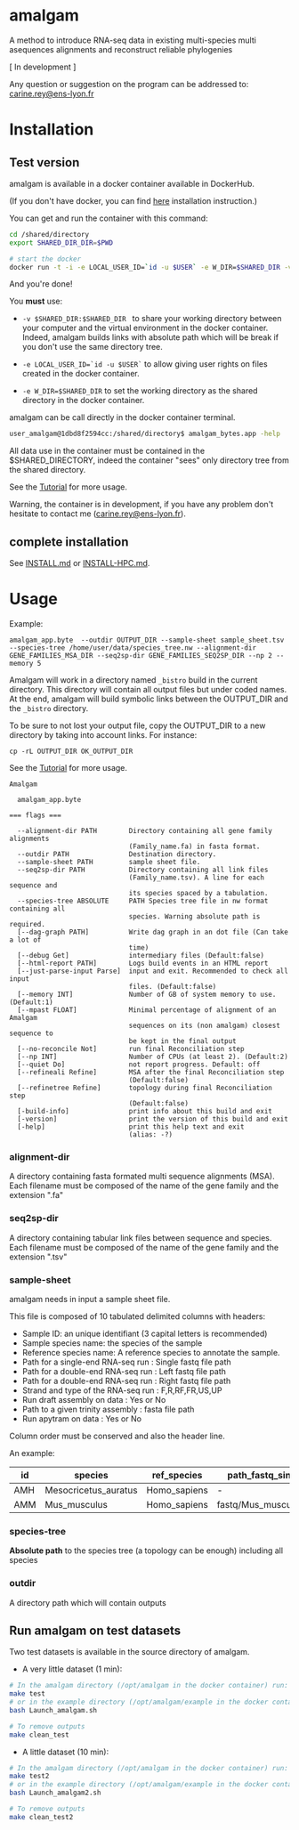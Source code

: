 # amalgam
A method to introduce RNA-seq data in existing multi-species multi asequences alignments and reconstruct reliable phylogenies

[ In development ]

Any question or suggestion on the program can be addressed to: carine.rey@ens-lyon.fr

# Installation

## Test version

amalgam is available in a docker container available in DockerHub.

(If you don't have docker, you can find [here](https://docs.docker.com/linux/step_one/) installation instruction.)

You can get and run the container with this command:

```sh
cd /shared/directory
export SHARED_DIR_DIR=$PWD

# start the docker
docker run -t -i -e LOCAL_USER_ID=`id -u $USER` -e W_DIR=$SHARED_DIR -v $SHARED_DIR:$SHARED_DIR carinerey/amalgam bash
```

And you're done!


You **must** use:
 *  ``` -v $SHARED_DIR:$SHARED_DIR  ``` to share your working directory between your computer and the virtual environment in the docker container.
Indeed, amalgam builds links with absolute path which will be break if you don't use the same directory tree.

 * ``` -e LOCAL_USER_ID=`id -u $USER` ``` to allow giving user rights on files created in the docker container.
 * ``` -e W_DIR=$SHARED_DIR ``` to set the working directory as the shared directory in the docker container.

amalgam can be call directly in the docker container terminal.

```sh
user_amalgam@1dbd8f2594cc:/shared/directory$ amalgam_bytes.app -help
```

All data use in the container must be contained in the $SHARED_DIRECTORY, indeed the container "sees" only directory tree from the shared directory. 

See the [Tutorial](https://github.com/CarineRey/amalgam/wiki/Tutorial) for more usage.

Warning, the container is in development, if you have any problem don't hesitate to contact me (carine.rey@ens-lyon.fr).


## complete installation

See [INSTALL.md](INSTALL.md) or [INSTALL-HPC.md](INSTALL-HPC.md).

# Usage

Example:

```
amalgam_app.byte  --outdir OUTPUT_DIR --sample-sheet sample_sheet.tsv --species-tree /home/user/data/species_tree.nw --alignment-dir GENE_FAMILIES_MSA_DIR --seq2sp-dir GENE_FAMILIES_SEQ2SP_DIR --np 2 --memory 5
```

Amalgam will work in a directory named ```_bistro``` build in the current directory.
This directory will contain all output files but under coded names.
At the end, amalgam will build symbolic links between the OUTPUT_DIR and the ```_bistro``` directory.

To be sure to not lost your output file, copy the OUTPUT_DIR to a new directory by taking into account links.
For instance:
```
cp -rL OUTPUT_DIR OK_OUTPUT_DIR
```

See the [Tutorial](https://github.com/CarineRey/amalgam/wiki/Tutorial) for more usage.


```
Amalgam

  amalgam_app.byte 

=== flags ===

  --alignment-dir PATH        Directory containing all gene family alignments
                              (Family_name.fa) in fasta format.
  --outdir PATH               Destination directory.
  --sample-sheet PATH         sample sheet file.
  --seq2sp-dir PATH           Directory containing all link files
                              (Family_name.tsv). A line for each sequence and
                              its species spaced by a tabulation.
  --species-tree ABSOLUTE     PATH Species tree file in nw format containing all
                              species. Warning absolute path is required.
  [--dag-graph PATH]          Write dag graph in an dot file (Can take a lot of
                              time)
  [--debug Get]               intermediary files (Default:false)
  [--html-report PATH]        Logs build events in an HTML report
  [--just-parse-input Parse]  input and exit. Recommended to check all input
                              files. (Default:false)
  [--memory INT]              Number of GB of system memory to use.(Default:1)
  [--mpast FLOAT]             Minimal percentage of alignment of an Amalgam
                              sequences on its (non amalgam) closest sequence to
                              be kept in the final output
  [--no-reconcile Not]        run final Reconciliation step
  [--np INT]                  Number of CPUs (at least 2). (Default:2)
  [--quiet Do]                not report progress. Default: off
  [--refineali Refine]        MSA after the final Reconciliation step
                              (Default:false)
  [--refinetree Refine]       topology during final Reconciliation step
                              (Default:false)
  [-build-info]               print info about this build and exit
  [-version]                  print the version of this build and exit
  [-help]                     print this help text and exit
                              (alias: -?)

```

### alignment-dir

A directory containing  fasta formated multi sequence alignments (MSA).
Each filename must be composed of the name of the gene family and the extension ".fa"

### seq2sp-dir

A directory containing tabular link files between sequence and species.
Each filename must be composed of the name of the gene family and the extension ".tsv"

### sample-sheet

amalgam needs in input a sample sheet file.

This file is composed of 10 tabulated delimited columns with headers:
  * Sample ID: an unique identifiant (3 capital letters is recommended)
  * Sample species name: the species of the sample
  * Reference species name: A reference species to annotate the sample.
  * Path for a single-end RNA-seq run : Single fastq file path
  * Path for a double-end RNA-seq run : Left fastq file path
  * Path for a double-end RNA-seq run : Right fastq file path
  * Strand and type of the RNA-seq run : F,R,RF,FR,US,UP
  * Run draft assembly on data : Yes or No
  * Path to a given trinity assembly : fasta file path
  * Run apytram on data : Yes or No

 Column order must be conserved and also the header line.

An example:

id	|species	|ref_species	|path_fastq_single	|path_fastq_left	|path_fastq_right	|orientation	|run_draft	|path_assembly	|run_apytram
---|---|---|---|---|---|---|---|---|---
AMH	|Mesocricetus_auratus	|Homo_sapiens	|-	|fastq/Mesocricetus_auratus.1.fq	|fastq/Mesocricetus_auratus.2.fq	|UP	|yes	|Trinity_assembly.AMH.fa	|yes
AMM	|Mus_musculus	|Homo_sapiens	|fastq/Mus_musculus.fq	| -	|-	|F	|yes	|-	|yes


### species-tree

**Absolute path** to the species tree (a topology can be enough) including all species

###  outdir
A directory path which will contain outputs


## Run amalgam on test datasets

Two test datasets is available in the source directory of amalgam.

* A very little dataset (1 min):
```sh
# In the amalgam directory (/opt/amalgam in the docker container) run:
make test
# or in the example directory (/opt/amalgam/example in the docker container)
bash Launch_amalgam.sh

# To remove outputs
make clean_test
```

* A little dataset (10 min):
```sh
# In the amalgam directory (/opt/amalgam in the docker container) run:
make test2
# or in the example directory (/opt/amalgam/example in the docker container):
bash Launch_amalgam2.sh

# To remove outputs
make clean_test2
```
